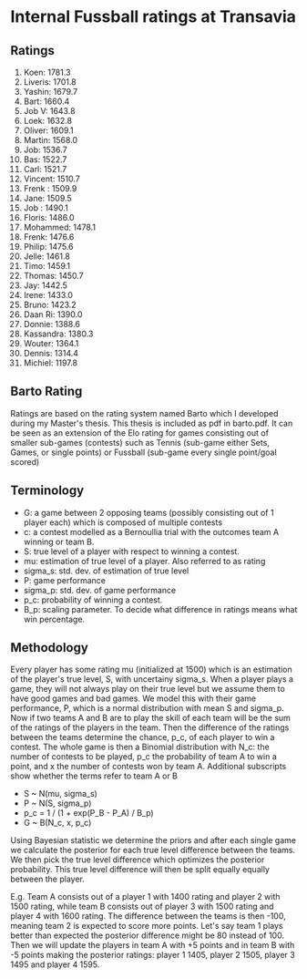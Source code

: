 # Internal Fussball ratings at Transavia
## Ratings
1. Koen: 1781.3 
2. Liveris: 1701.8 
3. Yashin: 1679.7 
4. Bart: 1660.4 
5. Job V: 1643.8 
6. Loek: 1632.8 
7. Oliver: 1609.1 
8. Martin: 1568.0 
9. Job: 1536.7 
10. Bas: 1522.7 
11. Carl: 1521.7 
12. Vincent: 1510.7 
13. Frenk : 1509.9 
14. Jane: 1509.5 
15. Job : 1490.1 
16. Floris: 1486.0 
17. Mohammed: 1478.1 
18. Frenk: 1476.6 
19. Philip: 1475.6 
20. Jelle: 1461.8 
21. Timo: 1459.1 
22. Thomas: 1450.7 
23. Jay: 1442.5 
24. Irene: 1433.0 
25. Bruno: 1423.2 
26. Daan Ri: 1390.0 
27. Donnie: 1388.6 
28. Kassandra: 1380.3 
29. Wouter: 1364.1 
30. Dennis: 1314.4 
31. Michiel: 1197.8 

## Barto Rating
Ratings are based on the rating system named Barto which I developed during my Master's thesis. This thesis is included as pdf in barto.pdf. It can be seen as an extension of the Elo rating for games consisting out of smaller sub-games (contests) such as Tennis (sub-game either Sets, Games, or single points) or Fussball (sub-game every single point/goal scored)
## Terminology
- G: a game between 2 opposing teams (possibly consisting out of 1 player each) which is composed of multiple contests
- c: a contest modelled as a Bernoullia trial with the outcomes team A winning or team B.
- S: true level of a player with respect to winning a contest.
- mu: estimation of true level of a player. Also referred to as rating
- sigma_s: std. dev. of estimation of true level
- P: game performance
- sigma_p: std. dev. of game performance
- p_c: probability of winning a contest.
- B_p: scaling parameter. To decide what difference in ratings means what win percentage.
## Methodology
Every player has some rating mu (initialized at 1500) which is an estimation of the player's true level, S, with uncertainy sigma_s. When a player plays a game, they will not always play on their true level but we assume them to have good games and bad games. We model this with their game performance, P, which is a normal distribution with mean S and sigma_p. Now if two teams A and B are to play the skill of each team will be the sum of the ratings of the players in the team. Then the difference of the ratings between the teams determine the chance, p_c, of each player to win a contest. The whole game is then a Binomial distribution with N_c: the number of contests to be played, p_c the probability of team A to win a point, and x the number of contests won by team A. Additional subscripts show whether the terms refer to team A or B
- S ~ N(mu, sigma_s)
- P ~ N(S, sigma_p)
- p_c = 1 / (1 + exp(P_B - P_A) / B_p)
- G ~ B(N_c, x, p_c)

Using Bayesian statistic we determine the priors and after each single game we calculate the posterior for each true level difference between the teams. We then pick the true level difference which optimizes the posterior probability. This true level difference will then be split equally equally between the player. 

E.g. Team A consists out of a player 1 with 1400 rating and player 2 with 1500 rating, while team B consists out of player 3 with 1500 rating and player 4 with 1600 rating. The difference between the teams is then -100, meaning team 2 is expected to score more points. Let's say team 1 plays better than expected the posterior difference might be 80 instead of 100. Then we will update the players in team A with +5 points and in team B with -5 points making the posterior ratings: player 1 1405, player 2 1505, player 3 1495 and player 4 1595.